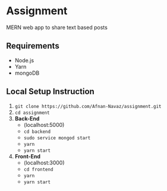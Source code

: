 # Assignment
MERN web app to share text based posts
## Requirements
* Node.js  
* Yarn
* mongoDB
## Local Setup Instruction
1. `git clone https://github.com/Afnan-Navaz/assignment.git`
2. `cd assignment`
3. **Back-End**
	* (localhost:5000)
	* `cd backend	`
	* `sudo service mongod start`
	* `yarn`
	* `yarn start`
4. **Front-End**
	* (localhost:3000)
	*  `cd frontend`
	* `yarn`
	* `yarn start`
